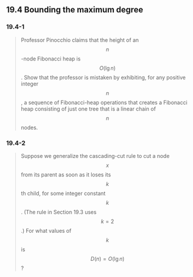 ## 19.4 Bounding the maximum degree

### 19.4-1

> Professor Pinocchio claims that the height of an $$n$$-node Fibonacci heap is $$O(\lg n)$$. Show that the professor is mistaken by exhibiting, for any positive integer $$n$$, a sequence of Fibonacci-heap operations that creates a Fibonacci heap consisting of just one tree that is a linear chain of $$n$$ nodes.

### 19.4-2

> Suppose we generalize the cascading-cut rule to cut a node $$x$$ from its parent as soon as it loses its $$k$$th child, for some integer constant $$k$$. (The rule in Section 19.3 uses $$k = 2$$.) For what values of $$k$$ is $$D(n) = O(\lg n)$$?

